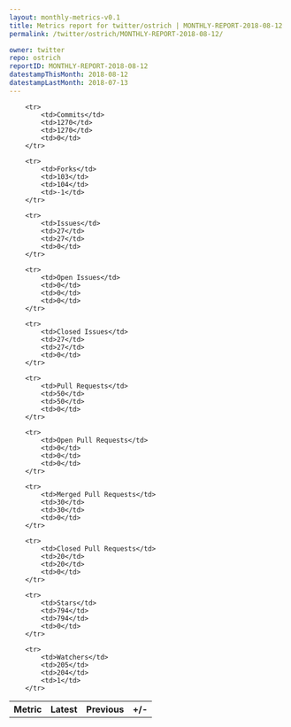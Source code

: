```yaml
---
layout: monthly-metrics-v0.1
title: Metrics report for twitter/ostrich | MONTHLY-REPORT-2018-08-12 | 2018-08-12
permalink: /twitter/ostrich/MONTHLY-REPORT-2018-08-12/

owner: twitter
repo: ostrich
reportID: MONTHLY-REPORT-2018-08-12
datestampThisMonth: 2018-08-12
datestampLastMonth: 2018-07-13
---
```



<table style="width: 100%;">
    <tr>
        <th>Metric</th>
        <th>Latest</th>
        <th>Previous</th>
        <th>+/-</th>
    </tr>

        <tr>
            <td>Commits</td>
            <td>1270</td>
            <td>1270</td>
            <td>0</td>
        </tr>
        
        <tr>
            <td>Forks</td>
            <td>103</td>
            <td>104</td>
            <td>-1</td>
        </tr>
        
        <tr>
            <td>Issues</td>
            <td>27</td>
            <td>27</td>
            <td>0</td>
        </tr>
        
        <tr>
            <td>Open Issues</td>
            <td>0</td>
            <td>0</td>
            <td>0</td>
        </tr>
        
        <tr>
            <td>Closed Issues</td>
            <td>27</td>
            <td>27</td>
            <td>0</td>
        </tr>
        
        <tr>
            <td>Pull Requests</td>
            <td>50</td>
            <td>50</td>
            <td>0</td>
        </tr>
        
        <tr>
            <td>Open Pull Requests</td>
            <td>0</td>
            <td>0</td>
            <td>0</td>
        </tr>
        
        <tr>
            <td>Merged Pull Requests</td>
            <td>30</td>
            <td>30</td>
            <td>0</td>
        </tr>
        
        <tr>
            <td>Closed Pull Requests</td>
            <td>20</td>
            <td>20</td>
            <td>0</td>
        </tr>
        
        <tr>
            <td>Stars</td>
            <td>794</td>
            <td>794</td>
            <td>0</td>
        </tr>
        
        <tr>
            <td>Watchers</td>
            <td>205</td>
            <td>204</td>
            <td>1</td>
        </tr>
        
</table>
